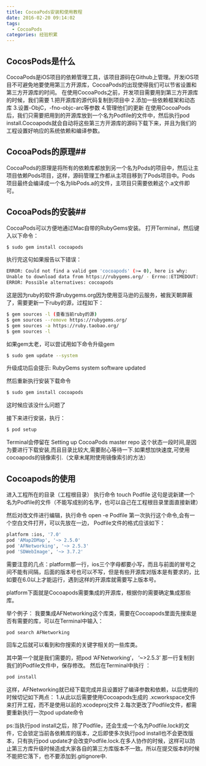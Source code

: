 ```yaml
---
title: CocoaPods安装和使用教程
date: 2016-02-20 09:14:02
tags:
  - CocoaPods
categories: 经验积累
---
```


## CocosPods是什么

CocoaPods是iOS项目的依赖管理工具，该项目源码在Github上管理。开发iOS项目不可避免地要使用第三方开源库，CocoaPods的出现使得我们可以节省设置和第三方开源库的时间。
在使用CocoaPods之前，开发项目需要用到第三方开源库的时候，我们需要
1.把开源库的源代码复制到项目中
2.添加一些依赖框架和动态库
3.设置-ObjC，-fno-objc-arc等参数
4.管理他们的更新
在使用CocoaPods后，我们只需要把用到的开源库放到一个名为Podfile的文件中，然后执行pod install.Cocoapods就会自动将这些第三方开源库的源码下载下来，并且为我们的工程设置好响应的系统依赖和编译参数。

<!-- more -->

## CocoaPods的原理##

CocoaPods的原理是将所有的依赖库都放到另一个名为Pods的项目中，然后让主项目依赖Pods项目，这样，源码管理工作都从主项目移到了Pods项目中。Pods项目最终会编译成一个名为libPods.a的文件，主项目只需要依赖这个.a文件即可。

## CocoaPods的安装##

CocoaPods可以方便地通过Mac自带的RubyGems安装。
打开Terminal，然后键入以下命令：
``` bash
$ sudo gem install cocoapods
```
执行完这句如果报告以下错误：
``` bash
ERROR: Could not find a valid gem 'cocoapods' (>= 0), here is why:
Unable to download data from https://rubygems.org/ - Errno::ETIMEDOUT: Operation timed out - connect(2) (https://rubygems.org/latest_specs.4.8.gz)
ERROR: Possible alternatives: cocoapods
```
这是因为ruby的软件源rubygems.org因为使用亚马逊的云服务，被我天朝屏蔽了，需要更新一下ruby的源，过程如下：
``` bash
$ gem sources -l (查看当前ruby的源)
$ gem sources --remove https://rubygems.org/
$ gem sources -a https://ruby.taobao.org/
$ gem sources -l
```
如果gem太老，可以尝试用如下命令升级gem
``` bash
$ sudo gem update --system
```
升级成功后会提示: RubyGems system software updated

然后重新执行安装下载命令
``` bash
$ sudo gem install cocoapods
```
这时候应该没什么问题了

接下来进行安装，执行：
``` bash
$ pod setup
```
Terminal会停留在 Setting up CocoaPods master repo 这个状态一段时间,是因为要进行下载安装,而且目录比较大,需要耐心等待一下.如果想加快速度,可使用cocoapods的镜像索引.（文章末尾附使用镜像索引的方法）

## Cocoapods的使用

进入工程所在的目录（工程根目录）
执行命令 touch Podfile
这句是说新建一个名为Podfile的文件（不能写成别的名字，也可以自己在工程根目录里面直接新建）

然后对改文件进行编辑，执行命令 open -e Podfile
第一次执行这个命令,会有一个空白文件打开，可以先放在一边，
Podfile文件的格式应该如下：
``` bash
platform :ios, '7.0'
pod 'AMap2DMap', '~> 2.5.0'
pod 'AFNetworking', '~> 2.5.3'
pod 'SDWebImage', '~> 3.7.2'
```
需要注意的几点：platform那一行，ios三个字母都要小写，而且与前面的冒号之间不能有间隔，后面的版本号也可以不写，但是有些开源库对版本是有要求的，比如要在6.0以上才能运行，遇到这样的开源库就需要写上版本号。

platform下面就是Cocoapods需要集成的开源库，根据你的需要确定集成那些库。

举个例子：
我要集成AFNetworking这个库类，需要在Cocoapods里面先搜索是否有需要的库，可以在Terminal中输入：
``` bash
pod search AFNetworking
```
回车之后就可以看到和你搜索的关键字相关的一些库类。

其中第一个就是我们需要的，把pod ‘AFNetworking’， ‘~>2.5.3’
那一行复制到我们的Podfile文件中，保存修改。
然后在Terminal中执行 ：
``` bash
pod install
```
这样，AFNetworking就已经下载完成并且设置好了编译参数和依赖，以后使用的时候切记如下两点：
1.从此以后需要使用Cocoapods生成的 .xcworkspace文件来打开工程，而不是使用以前的.xcodeproj文件
2.每次更改了Podfile文件，都需要重新执行一次pod update命令

ps:当执行pod install之后，除了Podfile，还会生成一个名为Podfile.lock的文件，它会锁定当前各依赖库的版本，之后即使多次执行pod install也不会更改版本，只有执行pod update才会改变Podfile.lock.在多人协作的时候，这样可以防止第三方库升级时候造成大家各自的第三方库版本不一致。所以在提交版本的时候不能把它落下，也不要添加到.gitignore中.
